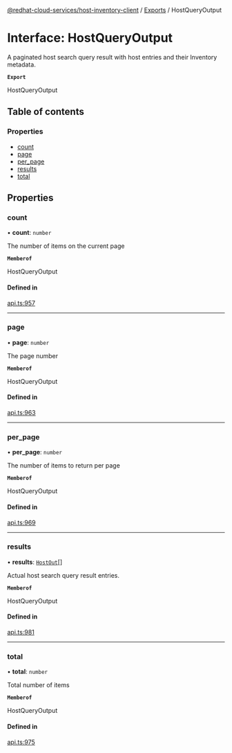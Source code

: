 [@redhat-cloud-services/host-inventory-client](../README.md) / [Exports](../modules.md) / HostQueryOutput

# Interface: HostQueryOutput

A paginated host search query result with host entries and their Inventory metadata.

**`Export`**

HostQueryOutput

## Table of contents

### Properties

- [count](HostQueryOutput.md#count)
- [page](HostQueryOutput.md#page)
- [per\_page](HostQueryOutput.md#per_page)
- [results](HostQueryOutput.md#results)
- [total](HostQueryOutput.md#total)

## Properties

### count

• **count**: `number`

The number of items on the current page

**`Memberof`**

HostQueryOutput

#### Defined in

[api.ts:957](https://github.com/RedHatInsights/javascript-clients/blob/main/packages/host-inventory/api.ts#L957)

___

### page

• **page**: `number`

The page number

**`Memberof`**

HostQueryOutput

#### Defined in

[api.ts:963](https://github.com/RedHatInsights/javascript-clients/blob/main/packages/host-inventory/api.ts#L963)

___

### per\_page

• **per\_page**: `number`

The number of items to return per page

**`Memberof`**

HostQueryOutput

#### Defined in

[api.ts:969](https://github.com/RedHatInsights/javascript-clients/blob/main/packages/host-inventory/api.ts#L969)

___

### results

• **results**: [`HostOut`](HostOut.md)[]

Actual host search query result entries.

**`Memberof`**

HostQueryOutput

#### Defined in

[api.ts:981](https://github.com/RedHatInsights/javascript-clients/blob/main/packages/host-inventory/api.ts#L981)

___

### total

• **total**: `number`

Total number of items

**`Memberof`**

HostQueryOutput

#### Defined in

[api.ts:975](https://github.com/RedHatInsights/javascript-clients/blob/main/packages/host-inventory/api.ts#L975)
